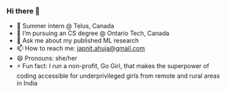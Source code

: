 ### Hi there 👋

- 🔭 Summer intern @ Telus, Canada
- 🌱 I’m pursuing an CS degree @ Ontario Tech, Canada
- 💬 Ask me about my published ML research
- 📫 How to reach me: japnit.ahuja@gmail.com
- 😄 Pronouns: she/her
- ⚡ Fun fact: I run a non-profit, Go Girl, that makes the superpower of coding accessible for underprivileged girls from remote and rural areas in India
